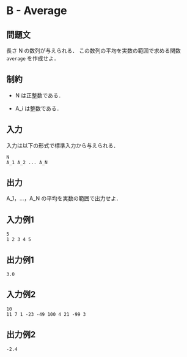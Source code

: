 # B - Average

## 問題文

長さ N の数列が与えられる．
この数列の平均を実数の範囲で求める関数 `average` を作成せよ．

## 制約

- N は正整数である．

- A_i は整数である．

## 入力

入力は以下の形式で標準入力から与えられる．

```
N
A_1 A_2 ... A_N
```

## 出力

A_1，...，A_N の平均を実数の範囲で出力せよ．

## 入力例1

```
5
1 2 3 4 5
```

## 出力例1

```
3.0
```

## 入力例2

```
10
11 7 1 -23 -49 100 4 21 -99 3
```

## 出力例2

```
-2.4
```

